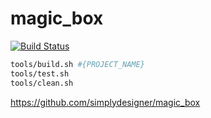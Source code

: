 # magic_box

[![Build Status](https://travis-ci.org/ArtemKokorinStudent/shared-pointer.svg?branch=master)](https://travis-ci.org/ArtemKokorinStudent/shared-pointer)

```bash
tools/build.sh #{PROJECT_NAME}
tools/test.sh
tools/clean.sh
```

https://github.com/simplydesigner/magic_box
